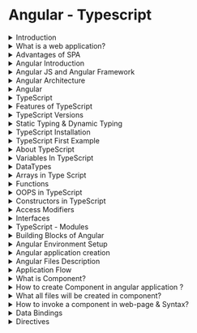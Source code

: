 # Angular - Typescript

<details>
<summary>
Introduction
</summary>

---

- Now a days in the industry companies are following Microservice architecture to develop the applications.

- Microservice is an Architectural Design Pattern which is used to develop our applications with loosely coupling and easy maintenence.

- As part of this Microservice architecture we will develop business logics as Rest Apis.

- REST APIS are for B 2 B communication (Business to Business Communication).


>**Fullstack Development** : Backend Development (REST API's) + Frontend Development (UI)

- As a fullstack developer we are going to develop web applications using frontend and backend.
![Architecture](asset/1.png)
---
</details>
<details>
<summary>
What is a web application?
</summary>

---

- The application which runs in server is called as web application.
- Multiple users can access web applications at a time by using internet.

	>Ex: Facebook, Gmail, IRCTC etc.....

- Now a days web applications are divided into 2 types
```
	1. Multi page web applications (MPA)
	2. Single page web applications (SPA)
```
- In `Multi page web applications` for every request new web page will be loaded at client side. Here everytime entire page will be reloaded.

- In `Single page web applications` web page will be loaded only for first request. From second request onwards only content will be updated without reloading the entire page.

>Ex : Gmail, angular.io etc....

---

</details>
<details>
<summary>
Advantages of SPA
</summary>

---

- Development will be easy

- Maintenance will be simple

- Good Performance

>Note: In single page application common content will be loaded only one time.

---

</details>

<details>
<summary>
Angular Introduction
</summary>

---

- Angular is a client side framework

- Angular is used to create Web Applications

- Angular is mainly used for Single Page Applications Development.

- Angular supports all platforms (Desktop and Mobile)

- Angular is free & open source

- Angular is having cross-browser compatibility

- Angular developed by Google.

---

</details>

<details>
<summary>
Angular JS and Angular Framework
</summary>

---

- The initial version of Angular is called as Angular JS (Angular 1.x verions) which is developed by using Java Script.

- After few days Google realized the problems with Angular JS then they started developing one new framework to develop web applications thats where Angular Famework came into Market. This Angular framework is developed by using Type Script.

- From Version 2.0 onwards it is called as Angular Framework

- Angular 2.0 is not enhancement for Angular 1.0 because in 2.0 version Google Developers completley re-written Angular framework by using TypeScript.

- TypeScript developed by Microsoft Company.

- Angular 2+ versions are extensions for Angular 2.0 version

- Angular 1.x versions are called as Angular JS

- Angular 2.0 and later versions are called as Angular Framework versions

- The current version of Angular is 11 (Latest version released in Nov-2020)

---

</details>

<details>
<summary>
Angular Architecture
</summary>

---

```
1) Components
2) Meta Data
3) Services
4) Templates
5) Directives
6) Pipes
```

- `Component` is a TypeScript class which acts as Request Handler

- `Meta Data` Describes Component and Template mapping

- `Service` is a TypeScript Class which is used to write business logics

- `Data Bindings` are used for transferring the data from component to template and from template to component.

- `Template` is a HTML file which contains presentation logic

- `Directives` are used for DOM manipulations 

- `Pipes` are used to transforming the data from one format to another format.

![Angular Architecture](asset/2.png)

---

</details>

<details>
<summary>
Angular
</summary>

---

- Angular is a client side framework

- Angular is used to develop single page applications
	>Ex : gmail, angular.io

- Angular is free & open source

- Angular is Developed By Google

- The current version of Angular is Angular-11

- Angular framework is developed by using TypeScript

- Angular JS is developed by using Java Script

- Angular framework is not extension for Angular JS

---

</details>

<details>
<summary>
TypeScript
</summary>

---

- TypeScript is a programming language which is developed by using Java Script.

- TypeScript is superset of java script which adds  data types + classes + Interfaces etc...

- TypeScript can be used for both client side programming and server side programming.

- TypeScript developed by Microsoft company in 2012.

---

</details>

<details>
<summary>
Features of TypeScript
</summary>

---

- TypeScript is general purpose programming language

- TypeScript built on top of java script

- TypeScript supports all features of java script and it is providing some additional features (data types, classes, objects, interfaces, modules etcc).

>Note: Java Script can be executed in browser directley where as Browser can't execute TypeScript Directley.

- Typescript files should be converted into java script.

- The process of converting TypeScript file into JavaScript is called as "Transpilation".
		
>file.ts -----> tsc ----> file.js ---> browser ---> output

---

</details>

<details>
<summary>
TypeScript Versions
</summary>

---

TypeScript 0.8  : 2012 (Initial Version)..

TypeScript 4.x : 2020

---

</details>

<details>
<summary>
Static Typing & Dynamic Typing
</summary>

---

- Whenever we can fix a data type for the variable while declaration of the variable and we can't change its datatype throughout the program then it is called as "Static Typing"
```ts
int age = 20; //valid
age = "20 Years" ; //in-valid
```
>Ex : C, C++, Java, C#.Net are the examples for Static Typing languages

- If we can't fix data type for the variable while declaration and the data type will be automatically taken by the runtime engine at the time of program execution then it is called as "Dynamic Typing".
```python
var age;
age = 20 ; //valid
age = "20 Years" ; //valid
```		
>Ex : JavaScript and Python are examples for Dynamic Typing Languages


- TypeScript supports "Optional Static Typing". It supports both 'Static Typing' and 'Dynamic Typing'.

- TypeScript maintains Type Safety. If we specify data type while declaring the variable and if we assign wrong type of value into variable then compiler shows error.

---

</details>

<details>
<summary>
TypeScript Installation
</summary>

---

1) Install Node JS (nodejs.org)

2) Install TypeScript (in command prompt as below)
```zsh
$ npm install -g typescript
```

---

</details>

<details>
<summary>
TypeScript First Example
</summary>

---

-> Create TypeScript file with .ts extension and add below code
```ts
var s:string = "Hello World"; // String s = "Hello World";
console.log(s);    //System.out.println(s);
```
- Open Cmd and compile typescript file
```bash
$ tsc <filename>.ts
```
>Note: Tsc compiler will covert ts file into js file (Transpilation)

- Run js file using node with below command
```bash
$ node <filename>.js
```
- The above program should print Hello World in console.

### Execution FLow

![Execution flow](asset/3.png)

---

</details>

<details>
<summary>
About TypeScript
</summary>

---

- TypeScript is a general purpose programming language.

- TypeScript is superset of java script

- We can use TypeScript at client side development and at server side development also

- Java Script doesn't support for data types where as TypeScript support for Data types.

- We can't execute Typescript file directly in browser.

- TypeScript file should be converted into Java Script file then we can execute in browser directley.

-  The process of converting TypeScript file into java script file is called as Transpilation.

- TypeScript provided compiler (TSC) it is used to perform "Transpilation".

- TypeScript supports for OOPS also.

---
- JS file we can execute in command prompt using node.

- JS file we can execute using HTML also.
---

- In Realtime we will develop our front end applications using VS Code IDE

- Visual Studio Code IDE given by Microsoft (Free of cost)

---

</details>

<details>
<summary>
Variables In TypeScript
</summary>

---

- Variables are used to store the value

- Variable is a named memory (Every variable will have a name and will occupy some memory)

	>syntax :  var variableName:dataType = value;
    ```ts
    // Example : 
    var age:int = 20; //variable in typescript

	int age = 20; //variable in java
    ```

---

</details>

<details>
<summary>
DataTypes
</summary>

---

- Data Type specifies what type of value that can be stored into variable.

TypeScript DataTypes
```
1) number
2) string
3) boolean
4) any
```

>number :  For all types of numbers

- Integer and Floating numbers can be represented by using number datatype.

	>Ex : 100, 150.56

- string : Collection of characters in double quotes or in single quotes

	>Ex : "hello" & 'hi'

- boolean : true or false

- any  : Any type of value we can store
    ```ts
	var pname:string = "Ashok";
	var age:number = 26;
    var gender:string = "Male";
	var isEmployeed:boolean = true;
    
    console.log(`Name = ${pname}, 
                 Age = ${age}, Gender = ${gender}, 
                 IsEmployee = ${isEmployeed}`);
    ```

---

### What is var keyword?

- var keyword is used to declare the variables.
- var keyword is functional scope.

>vardemo.ts
```ts
var index = 0;
for(var index = 0; index <=5; index++)
{
    Console.log("Index Value Inside For Loop : " + index);//12345
}
console.log("Index Value Outside Loop : "+index); //Expected Output : 0
```
>Output: 

>Index Value Inside For Loop : 0 1 2 3 4 5

>Index Value Outside Loop : 6

- In the example index value will be printed as 0 , 1, 2, 3, 4 and 5

- Outside the loop index value will be printed as 6 (It is modified)

- "var" keyword is functional scope
---
- To overcome drawback of var keyword they introduced 'let' keyword

- let keyword is block scope

>letdemo.ts
```ts
var index = 0;

for(let index = 0; index<=5; index++)
{
    console.log("Index Value Inside For Loop:: "+ index);
}

console.log("Index Value Outside For Loop :: "+ index); // It remains 0

console.log("=======================================");

function display()
{    
    let msg:string = "Welcome To Ashok IT...";
    {
        let msg:string = "Welcome To Angular";
        console.log("Inside Block Msg Value :: " + msg);
    }
     console.log("Outside Block Msg Value :: " + msg); // It remains Welcome To Ashok IT
}

display();
```
---
- 'var' keyword is function scope

- 'let' keyword is block scope
---

### What is 'const' keyword?

- 'const' keyword is used to declare constant variables in Java Script.

- For Constant variables initialization is mandatory.

- We can't modify the value for 'const' variables in java script..

>constdemo.ts
```ts
const pname:string = "Ashok IT";
console.log(pname);
```

---

</details>

<details>
<summary>
Arrays in Type Script
</summary>

---

- Arrays are used to store group of values

- In TypeScript Arrays size is not fixed. We can store as many values as we want. (No limitation on size)

- In TypeScript arrays can store heterogeneous values also

>In Java, arrays can't store heterogenous values & array size should be fixed.
```ts
//array.ts
let fruits:string[];

fruits = ['mango', 'apple', 'banana', 'orange'];

console.log(fruits);
```
>arraysdemo.ts
```ts
let fruits:string[];
fruits = ['mango', 'apple', 'banana', 'orange'];
console.log(fruits);

let animals : Array<string> ;
animals = ['Tiger', 'Lion', "Rabbit"];
console.log(animals);

let persons: Array<string | number>;
persons = ['Ram', 45, 'Anil', 50];
console.log(persons);


let genricArray : Array<any> ;
genricArray = ['Ram', 20, true, 450.56];
console.log(genricArray);
```

---

</details>

<details>
<summary>
Functions
</summary>

---

- Functions are primary building blocks of any program.

- In Java Script, Functions are very important bcz java script itself is a functional programming language.

- Functions ensure that the program is maintainable and resumable.

- TypeScript supports for both functions and OOPS.

- In TypeScript, functions can be of two types

	1) Named functions (function which contains a name)
	2) Anonymous functions (function without name)
- In functions, we have

    - Function with Parameters
    - Function with Return Type
    - Function with Parameters & Return Type
    - Function with optional parameters
    - Function with default parameters
    - Function with Rest Parameters (var-args)

---

#### Named function
```ts
function welcome()
{
    console.log("Welcome to Ashok IT");
}

welcome();
```
- Function can have a parameter and can have a return type also
```ts
function add(x:number, y:number) : number 
{
    return  x + y;
}

let result = add(10,20);
console.log("Sum : " + result);
```

- The function which doesn't contain any name is called as an Anonymous function.

- Anonymous function is the one which is declared as an expression.
```ts

let result = function (x:number, y:number) : number 
{
	return x+y;
}

result(10,20);
```
	
>Working Example
```ts
function doWork(x:number, y:number): number 
{
    return x + y;
}
let result = doWork(10,20);
console.log("Result Of Normal.Func :: "+ result);

let sum = function (x:number, y:number) : number {
    return x + y;
}
let value = sum(30,40);
console.log("Result Of Anonymous.Func :: "+ value);
```

---

<details>
<summary>
Function with Parameters
</summary>

---

- In Typescript function can take parameters

- Parameters are the values or arguments which we will supply to function as input
```ts
function fullName(fname:string, lname:string) : string 
{
    return fname+" "+lname;
}

fullName("Ashok"); // Invalid - Function expecting 2 args but passed 1

fullName("Ashok", "IT", "School") ; // Invalid - Expected 2 args but passed 3

fullName("Ashok", "IT") ;; // valid
```
---
### Optional Parameters

- In TypeScript we have optional parameter functionality

- Optional Parameter should be the last argument

- Optional Parameter will be represented using ?
---

### Rest Parameters

- Rest Parameters are similar to varargs in java

- If we don't know how many parameters we need to take for a function then we can simply use Rest Parameters
```ts
	function(msg:string, ...names:string[])
    {
		//logic
    }
```
>Note: Rest Parameter should be the last parameter of the function.
```ts
function greeting(msg:string, name?:string) : string 
{
    return name + " "+ msg;
}
console.log(greeting("Good Afternoon", "Ashok"));
console.log(greeting("Good Afternoon"));

function wish(name:string, msg:string="Hi") : string 
{
    return name  + msg;
}
console.log(wish("Ashok", "Hello"));
console.log(wish("Ashok"));

function greet(msg:string, ...names:string[])
{
    console.log(msg + "--"+names.join(","));
}
greet("Good Afternoong", "Ashok", "Ram", "Raj");
greet("Good Afternoong", "Ashok", "Ram", "Raj", "Bharat", "Chanti", "Suresh");
```

---

</details>
</details>

<details>
<summary>
OOPS in TypeScript
</summary>

---

- OOPS stands for object oriented programming system

- In OOPS programming languages "Classes" are fundamental entities which are used to create re-usable components.

- "Class" is a plan or model which is used to create the object.

- "Object" is a physical entity which is used to store the data.
---
### Class contains following things

1) Fields / Properties : Variables declared in class

2) Methods : To perform action

3) Nested Class : A class can contain another class

4) Constructor : It is used to initialize the object

5) Object : Physical item or collection of properties
---

### Syntax to declare class in TypeScript
```ts
class <class-name> 
{
    //fields    
    //methods
}
```

Example for class
```ts
class Student {

     let studentName : string ;
     let studentRank : number ;
     let studentMarks : number ;

     getStudentGrade ( ) : string 
     {
	    //logic
	    return grade;
     }
}
```
>Student.ts
```ts
class Student {

    studentName: string;
    studentRank: number;
    studentMarks: number;
 
     getStudentGrade() : string 
     {
         if(this.studentMarks >= 75 )
         {
            return "A";
         }
         else if(this.studentMarks >=65 && this.studentMarks < 60)
         {
            return "B";
         }
         else
         {
            return "C";
         }
     }
}

let s1 = new Student(); //obj creation
s1.studentName = "John";
s1.studentMarks = 50;
s1.studentRank = 3;

console.log("Grade :: "+ s1.getStudentGrade());

let s2 = new Student() ; //obj creation
s2.studentName = "Smith";
s2.studentMarks = 90;
s2.studentRank = 2;
console.log("Grade :: " + s2.getStudentGrade());
```

---

</details>

<details>
<summary>
Constructors in TypeScript
</summary>

---

- Constructor is a special function which is part of the class.

- Constructor is used to initialize the object.

- Constructor name will be same as Class Name.

- In constructor we can access class members using 'this' keyword

- When we create object for a class constructor will be called automatically.

- Constructor will take arguments but it can't return anything.

>In TypeScript, Constructor doesn't support for overloading.

>In TypeScript, we will use 'constructor' keyword to define constructor.

---
```ts
//User.ts

class User
{
    userId : number;
    userName : string;

    constructor(userId : number, userName:string)
    {
        this.userId = userId;
        this.userName = userName;
    }
}

let user = new User(101, "Ashok");
console.log("user id :: "+ user.userId);
console.log("username :: "+user.userName);
```

---

</details>

<details>
<summary>
Access Modifiers
</summary>

---

- Access modifiers specify weather the members of the class can be accessible or not.

- Access modifiers are used to achieve security in OOPS.

- TypeScript supports 3 access modifiers

	1) public
	2) private
	3) protected

- public members of the class are accessible anywhere in the program. public members can be accessible inside the class and outside the class also.

- private members of the class are accessible only with in the same class. If we try to access private members outside of the class then we will get compiletime error.

- protected members are accessible with in the same class and in corresponding child classes also.

#### Syntax for creating class members with Access Modifiers
```ts
class <class-name> 
{
    accessmodifier  propertyName : dataType ;
    accessmodifier  functionName : returnType 
    {
		//body content
    }
}
```

---

</details>

<details>
<summary>
Interfaces
</summary>

---

- Interface is the one which contains only abstract methods and properties

- The method which doesn't contain body is called as abstract method

- In Interface we will write only method declarations. Interface doesn't contain method implementations.

- To implement an interface, class will use "implements" keyword.

- When a class is implementing an interface, its mandatory that all methods of interface should be implemented in that class.

- Interface methods are by default public.

- One interface can be implemented by multiple classes.

- One class can implement multiple interfaces also

>Interfaces are called as contracts in TypeScript

### Syntax For Interface Creation
```ts
interface InterfaceName
{
      property : dataType;
      method(args) : returnType;
}
```

### Implementation class for Interface
```ts
class ClassName implements InterfaceName 
{
    property : dataType ;
	method(args) : returnType 
    {
	    //method implementation here
	}
}
```

---

</details>

<details>
<summary>
TypeScript - Modules
</summary>

---

- In Large applications we will have multiple classes

- It is highly recommended to write each class in a separate file.

- To access the class of one file in another file we will use Modules concept in TypeScript.

- Module is a file (ts file) which can export one or more classes to other files.

- To export a class we will use 'export' keyword (source file)

- To import a class we will use 'import' keyword (destination file)

>Student.ts
```ts
export class Student 
{
    studentId : number;
    studentName : string;

    constructor(id:number, name:string)
    {
	    this.studentId = id;
        this.studentName = name;
    }
}
```
>School.ts
```ts
import {Student} from "./Student" ;

class School
{
    students : Student[] = [
	new Student(101, "John"),
    new Student(102, "Smith"),
    new Student(103, "Nick")
    ];
    
    display() : void 
    {
	for(var i in this.students)
        {
            console.log(this.students[i]);
        }
	}	
}

let school:School = new School();
school.display();
```

---

</details>

<details>
<summary>
Building Blocks of Angular
</summary>

---

1) Component : Application state + Application logic
    - Component is a typescript class which is responsible to handle requests coming from template.


2) Metadata : Details about component / Module
    - Data about the data is called as Meta Data. Relation between component and template will be maintained in meta data.

3) Template : View File (Presentation logic) - HTML
    - Template is a html file which contains presentation logic.

4) Databinding : Connection between HTML elements and Component properties
    - Databinding is used to bind the data between component and template. Component properties will be binded to HTML elements for data binding.

5) Module : Group of Components, Directives and Pipes
    - Collection of components is called as Module
6) Service : Re-usable business logic
    - Service is a Typescript class which contains re-usable business logic.

7) Dependency Injection : Injecting service objects into components
    - Dependency Injection is used for Injecting Service class obj into Component class obj.

8) Directives : To manipulate DOM elements
    - Directives are used to manipulate DOM elements

9) Pipes : Transforming values before displaying
    - Pipes are used to transform the data before displaying in template.

10) Routing : Routings are used to navigate from one page to another page.

---

</details>

<details>
<summary>
Angular Environment Setup
</summary>

----

1) Node JS

2) Typescript

3) Angular CLI (Use below command to install)

```bash
$ npm install @angular/cli -g
```
4) Visual Studio Code

---

</details>

<details>
<summary>
Angular application creation
</summary>

---

- To create angular application execute below command in command prompt
```
ng new <app-name>
```
- Once application got created, navigate into application folder and execute below command to run angular application.
```
ng serve
```
- Angular applications will be deployed into live server which runs on port number 4200. Once angular application deployed into live server then we can access using below URL
```
http://localhost:4200/
```

- When we create angular application by default 'app-component' will be created.

- '`app-component`' will be called as Parent component in the angular application.

- Angular application execution will begin from '`app-component`' only.

```
app.module.ts
app.component.ts        --> logic to handle request
app.component.spec.ts   --> Unit testing logic
app.component.html      --> template(presentation logic)
app.component.css       --> styles will write here
```

>To develop angular applications we are using VS Code IDE
```
	ng new <app-name>

	ng serve

	http://localhost:4200/
```

---

</details>

<details>
<summary>
Angular Files Description
</summary>

---

# package.json

- The package.json file represents the configuration settings/meta data of the application.

- angular application dependencies will be configured in package.json file

- In package.json file we will have 'dependencies' and 'dev-dependencies'

- '`dev-dependencies`' are used for developing angular application and '`dependencies`' are used for running the angular application.

## Angular packages
```
@angular/core
@angular/common
@angular/compiler
@angular/platform-browser
@angular/platform-browser-dynamic
@angular/forms
@angular/router
@angular/http
@angular/material
@angular/cli
```
# tsconfig.json file
- tsconfig.json file is used to set configuration settings for typescript compiler.

- Typescript compiler will read tsconfig.json and then it compiles all .ts files into .js files.

# tslint.json

- This file contains configuration settings for 'lint' tool which is used to verify weather the typescript files are following a set of coding standards or not

# karma.conf.js

- This file contains configuration settings for 'karma' tool which is used to execute unit test cases on multiple browsers

# angular.json
- This file contains configuration settings for "@angular/cli" tool which is used for create, compile and run angular applications.

- It contains settings such as home page (index.html), startup file (main.ts), css file (styles.css) etc.

# src/styles.css

- This file contains cascading styles which are applicable for entire application.

# src/index.html

- This file is home page (startup page) for entire application.

- The content of entire application will be displayed in index.html file only.

## Start Up Module In Angular

- Angular application can contain any no.of modules

- Angular application execution will begin from 'App Module'.

- 'App Module' is called as 'Startup Module' of angular application.

- The process of executing startup module is called as 'Boot Strapping'.
```
    Below line will be available in main.ts file.

	Syntax : platformBrowserDynamic().bootstrapModule(AppModule)
```

---

</details>

<details>
<summary>Application Flow
</summary>

---

- The starting of the application and the flow will be like below.
- `"App Module"`  is called as `'startup module'` in angular application.
- `"App Module"` will bootstrap angular application and will load `"App Component"`.
- App component will have respective files for Control, presentation and styles.
- To access a component we will use Component selector. 
- We can find Component selector tag in component.ts file
- In Angular application "src/index.html" file will act as welcome file.
- In "src/index.html" file we will write 'App Component' selector so when index.html file is loaded it will access "App Component".

![Application start flow](asset/4.png)

---

</details>

<details>
<summary>
What is Component?
</summary>

---

Ans : Component represents certain section in web page.

**For Example :**

- "Login Form" will be represented by "Login Component". 
- "Registration Form" will be represented by "Registration Componenent".

---

</details>

<details>
<summary>
How to create Component in angular application ?
</summary>

---

- To create a new component we will use below syntax in angular cli.
```bash
$ ng generate component <component-name>
or
$ ng g c <component-name>
```

>Ex : ng g c login ------> login component will be created.

---

</details>

<details>
<summary>
What all files will be created in component?
</summary>

---

- When we create a component below 4 files will be created.
```
	<component-name>.component.ts ---------> (properties & methods)
	<component-name>.component.html ----> (presentation)
	<component-name>.component.css -----> (styles)
	<component-name>.component.spec.ts --------->(unit testing)
```
- <component-name>.component.ts file is a typescript class in that we will write variables and methods to deal with requests.

>properties -------------------> To store the data
>
>methods ----------------------> To perform action

Note: In Angular application we can create any number of components. "app component" is the mandatory component.

---

</details>

<details>
<summary>
How to invoke a component in web-page & Syntax?
</summary>

---

- A component can be invoked using 'selector' tag. 
- We can find selector tag in component.ts file.

### Syntax To create Component

```ts
import {Component} from "@angular/core";

@Component
class ClassName{

         property:dataType = value;

         method(args) : returnType {
                   //logic
         }
}
```
       
### Metadata properties of @Component
```ts
@Component({
   selector : 'app-root',
   templateUrl : './app.component.html',
   styleUrls : ['./app.component.css']
})
```

- '`selector`' represents a tag which is used to invoke the component.

- '`templateUrl`' represents html file that has to be rendered when the component is invoked.

- '`styleUrls`' represents css styles that should be loaded for template.

![](asset/5.png)

---

</details>

<details>
<summary>
Data Bindings
</summary>

---

- Data Binding is a technique which is used to establish relation between "component" and "template"

- Component is a typescript class

- Template is a html file

- By using data binding technique we can send data from component class to template file and vice versa.
```
	        		   DataBinding
	component class <----------------> Template
```
- If "component" is changed then template will be changed automatically. If "template" is changed then the "component" will be changed automatically.

- Data Bindings are four types
```
    1) Interpolation
    2) Property Binding
    3) Event Binding
    4) Two Way Binding
```
### Interpolation

- It is used to display variable/property value in template

- If variable/property value is changed in component then immediately it will be updated in the template.
```
	Syntax : {{propertyName}}
```

### Property Binding

- Property Binding is used to send the data from component to template and assign the same into an attribute of tag.

- If the property is changed then immediately it will be updated in template.
```
	Syntax : [attribute] = *property
```

### Event Binding

- It is used to pass event notification from template to component
```
Syntax :  <tag (event) = "method()">  </tag>
```


### Two-Way Data Binding

- Two-way data binding is the combination of both property binding and event binding.

- To achieve Two-way data binding we have  "ngModel" directive.

- Two-way data binding is applicable only for \<input/> and \<select/> tags.

- To use Two-way data binding we must import "Forms Module" 


---
- Import "Forms Module" in app.module.ts file

- Declare properties and method(s) in app.component.ts file

- Write presentation logic in app.component.html file

```ts
//app.module.ts
import { NgModule } from '@angular/core';
import { FormsModule } from '@angular/forms';
import { BrowserModule } from '@angular/platform-browser';

import { AppComponent } from './app.component';

@NgModule({
  declarations: [
    AppComponent
  ],
  imports: [
    BrowserModule, FormsModule
  ],
  providers: [],
  bootstrap: [AppComponent]
})
export class AppModule { }
```

```ts
//app.component.ts
import { Component } from '@angular/core';

@Component({
  selector: 'app-root',
  templateUrl: './app.component.html',
  styleUrls: ['./app.component.css']
})
export class AppComponent {
  
    name:string = "John";
    age:number = 25;

    handleSubmitBtn(){
      this.name = "Smith";
      this.age = 30;
    }

}
```
```ts
//app.component.html
<div>
    <h4>Two-Way Data Binding Example</h4>

        Name :: {{name}} <br/>
        Age :: {{age}}

        <hr/>

        Name : <input type="text" [(ngModel)]="name"/> <br/>
        Age : <input type="text" [(ngModel)]="age"/> <br/>

        <input type="button" value="Submit" (click)="handleSubmitBtn()"/>

</div>
```

---

</details>

<details>
<summary>
Directives
</summary>

---
- Directives are used to manipulate DOM elements.

- DOM stands for Document Object Model

- Angular Framework provided several predefined Directives

```
style
ngClass
ngIf
ngIf and else
ngSwitch
ngFor
```

- 'style' directive is used to set CSS property value dynamically at runtime. When the value of the component property is changed the value of css property will be changed automatically.

- 'ngClass' directive is used to set CSS classnames dynamically at runtime.  This directive is used to set styles with multiple properties, conditionally at runtime.

- 'ngIf' is used to display an element when condition is 'true'.

- 'ngIf and else' is used to display one element when condition 'true' and display another element when condition is 'false'.

- 'ngSwitch' is used to display content based on variable value matched with a case.

- 'ngFor' is used to execute logic repeatedly (in a loop).

---

</details>










